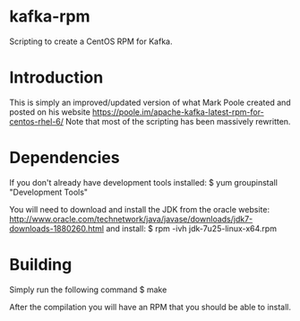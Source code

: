 kafka-rpm
=========
Scripting to create a CentOS RPM for Kafka.

Introduction
=====
This is simply an improved/updated version of what Mark Poole created and posted on his website https://poole.im/apache-kafka-latest-rpm-for-centos-rhel-6/
Note that most of the scripting has been massively rewritten.

Dependencies
=====
If you don't already have development tools installed:
$ yum groupinstall "Development Tools"

You will need to download and install the JDK from the oracle website:
http://www.oracle.com/technetwork/java/javase/downloads/jdk7-downloads-1880260.html
and install:
$ rpm -ivh jdk-7u25-linux-x64.rpm

Building
=====
Simply run the following command
$ make

After the compilation you will have an RPM that you should be able to install.
